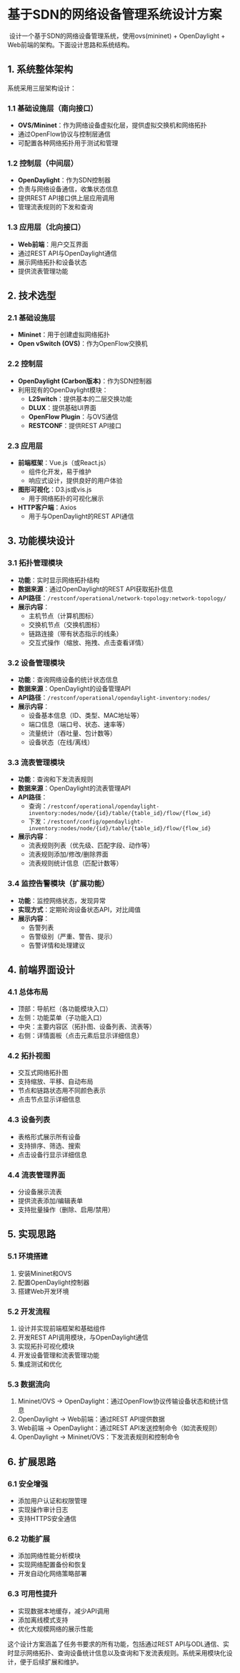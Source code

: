 

          

# 基于SDN的网络设备管理系统设计方案

​                                                     设计一个基于SDN的网络设备管理系统，使用ovs(mininet) + OpenDaylight + Web前端的架构。下面设计思路和系统结构。

## 1. 系统整体架构

系统采用三层架构设计：

### 1.1 基础设施层（南向接口）
- **OVS/Mininet**：作为网络设备虚拟化层，提供虚拟交换机和网络拓扑
- 通过OpenFlow协议与控制层通信
- 可配置各种网络拓扑用于测试和管理

### 1.2 控制层（中间层）
- **OpenDaylight**：作为SDN控制器
- 负责与网络设备通信，收集状态信息
- 提供REST API接口供上层应用调用
- 管理流表规则的下发和查询

### 1.3 应用层（北向接口）
- **Web前端**：用户交互界面
- 通过REST API与OpenDaylight通信
- 展示网络拓扑和设备状态
- 提供流表管理功能

## 2. 技术选型

### 2.1 基础设施层
- **Mininet**：用于创建虚拟网络拓扑
- **Open vSwitch (OVS)**：作为OpenFlow交换机

### 2.2 控制层
- **OpenDaylight (Carbon版本)**：作为SDN控制器
- 利用现有的OpenDaylight模块：
  - **L2Switch**：提供基本的二层交换功能
  - **DLUX**：提供基础UI界面
  - **OpenFlow Plugin**：与OVS通信
  - **RESTCONF**：提供REST API接口

### 2.3 应用层
- **前端框架**：Vue.js（或React.js）
  - 组件化开发，易于维护
  - 响应式设计，提供良好的用户体验
- **图形可视化**：D3.js或vis.js
  - 用于网络拓扑的可视化展示
- **HTTP客户端**：Axios
  - 用于与OpenDaylight的REST API通信

## 3. 功能模块设计

### 3.1 拓扑管理模块
- **功能**：实时显示网络拓扑结构
- **数据来源**：通过OpenDaylight的REST API获取拓扑信息
- **API路径**：`/restconf/operational/network-topology:network-topology/`
- **展示内容**：
  - 主机节点（计算机图标）
  - 交换机节点（交换机图标）
  - 链路连接（带有状态指示的线条）
  - 交互式操作（缩放、拖拽、点击查看详情）

### 3.2 设备管理模块
- **功能**：查询网络设备的统计状态信息
- **数据来源**：OpenDaylight的设备管理API
- **API路径**：`/restconf/operational/opendaylight-inventory:nodes/`
- **展示内容**：
  - 设备基本信息（ID、类型、MAC地址等）
  - 端口信息（端口号、状态、速率等）
  - 流量统计（吞吐量、包计数等）
  - 设备状态（在线/离线）

### 3.3 流表管理模块
- **功能**：查询和下发流表规则
- **数据来源**：OpenDaylight的流表管理API
- **API路径**：
  - 查询：`/restconf/operational/opendaylight-inventory:nodes/node/{id}/table/{table_id}/flow/{flow_id}`
  - 下发：`/restconf/config/opendaylight-inventory:nodes/node/{id}/table/{table_id}/flow/{flow_id}`
- **展示内容**：
  - 流表规则列表（优先级、匹配字段、动作等）
  - 流表规则添加/修改/删除界面
  - 流表规则统计信息（匹配计数等）

### 3.4 监控告警模块（扩展功能）
- **功能**：监控网络状态，发现异常
- **实现方式**：定期轮询设备状态API，对比阈值
- **展示内容**：
  - 告警列表
  - 告警级别（严重、警告、提示）
  - 告警详情和处理建议

## 4. 前端界面设计

### 4.1 总体布局
- 顶部：导航栏（各功能模块入口）
- 左侧：功能菜单（子功能入口）
- 中央：主要内容区（拓扑图、设备列表、流表等）
- 右侧：详情面板（点击元素后显示详细信息）

### 4.2 拓扑视图
- 交互式网络拓扑图
- 支持缩放、平移、自动布局
- 节点和链路状态用不同颜色表示
- 点击节点显示详细信息

### 4.3 设备列表
- 表格形式展示所有设备
- 支持排序、筛选、搜索
- 点击设备行显示详细信息

### 4.4 流表管理界面
- 分设备展示流表
- 提供流表添加/编辑表单
- 支持批量操作（删除、启用/禁用）

## 5. 实现思路

### 5.1 环境搭建
1. 安装Mininet和OVS
2. 配置OpenDaylight控制器
3. 搭建Web开发环境

### 5.2 开发流程
1. 设计并实现前端框架和基础组件
2. 开发REST API调用模块，与OpenDaylight通信
3. 实现拓扑可视化模块
4. 开发设备管理和流表管理功能
5. 集成测试和优化

### 5.3 数据流向
1. Mininet/OVS → OpenDaylight：通过OpenFlow协议传输设备状态和统计信息
2. OpenDaylight → Web前端：通过REST API提供数据
3. Web前端 → OpenDaylight：通过REST API发送控制命令（如流表规则）
4. OpenDaylight → Mininet/OVS：下发流表规则和控制命令

## 6. 扩展思路

### 6.1 安全增强
- 添加用户认证和权限管理
- 实现操作审计日志
- 支持HTTPS安全通信

### 6.2 功能扩展
- 添加网络性能分析模块
- 实现网络配置备份和恢复
- 开发自动化网络策略部署

### 6.3 可用性提升
- 实现数据本地缓存，减少API调用
- 添加离线模式支持
- 优化大规模网络的展示性能

这个设计方案涵盖了任务书要求的所有功能，包括通过REST API与ODL通信、实时显示网络拓扑、查询设备统计信息以及查询和下发流表规则。系统采用模块化设计，便于后续扩展和维护。
        